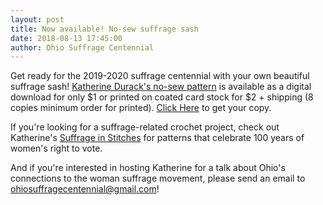 ```yaml
---
layout: post
title: Now available! No-sew suffrage sash
date: 2018-08-13 17:45:00
author: Ohio Suffrage Centennial
---
```


Get ready for the 2019-2020 suffrage centennial with your own beautiful suffrage sash! <a href="http://www.magcloud.com/browse/issue/1490809?__r=806506&s=w" target="_blank">Katherine Durack's no-sew pattern</a> is available as a digital download for only $1 or printed on coated card stock for $2 + shipping (8 copies minimum order for printed). <a href="http://www.magcloud.com/browse/issue/1490809?__r=806506&s=w" target="_blank">Click Here</a> to get your copy.

If you're looking for a suffrage-related crochet project, check out Katherine's <a href="https://www.suffrageinstitches.com/" target="_blank">Suffrage in Stitches</a> for patterns that celebrate 100 years of women's right to vote.

And if you're interested in hosting Katherine for a talk about Ohio's connections to the woman suffrage movement, please send an email to ohiosuffragecentennial@gmail.com!

